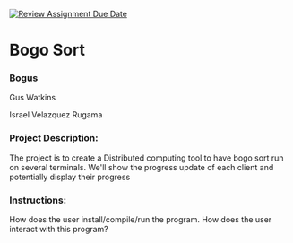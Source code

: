 [![Review Assignment Due Date](https://classroom.github.com/assets/deadline-readme-button-24ddc0f5d75046c5622901739e7c5dd533143b0c8e959d652212380cedb1ea36.svg)](https://classroom.github.com/a/SQs7pKlr)
# Bogo Sort

### Bogus

Gus Watkins

Israel Velazquez Rugama
       
### Project Description:

The project is to create a Distributed computing tool to have bogo sort run on several terminals. We'll show the progress update of each client and potentially display their progress
  
### Instructions:

How does the user install/compile/run the program.
How does the user interact with this program?
